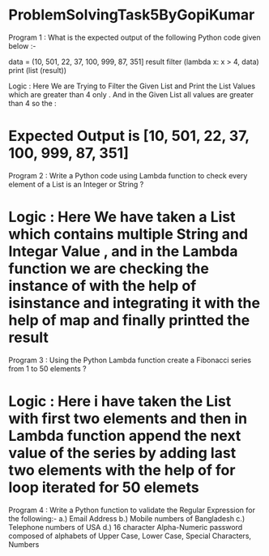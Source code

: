 # ProblemSolvingTask5ByGopiKumar

Program 1 : What is the expected output of the following Python code given below :-

data = (10, 501, 22, 37, 100, 999, 87, 351]
result filter (lambda x: x > 4, data)
print (list (result))

Logic : Here We are Trying to Filter the Given List and Print the List Values which are greater than 4 only . 
And in the Given List all values are greater than 4 so the :

Expected Output is [10, 501, 22, 37, 100, 999, 87, 351]
===========================================================================================================================
Program 2 : Write a Python code using Lambda function to check every element of a List is an Integer or String ?

Logic : Here We have taken a List which contains multiple String and Integar Value , and in the Lambda function we are checking 
the instance of with the help of isinstance and integrating it with the help of map and finally printted the result
===========================================================================================================================
Program 3 :  Using the Python Lambda function create a Fibonacci series from 1 to 50 elements ?

Logic : Here i have taken the List with first two elements and then in Lambda function append the next value of the series by 
adding last two elements with the help of for loop iterated for 50 elemets
=============================================================================================================================
Program 4 :  Write a Python function to validate the Regular Expression for the following:-
a.) Email Address
b.) Mobile numbers of Bangladesh
c.) Telephone numbers of USA
d.) 16 character Alpha-Numeric password composed of alphabets of Upper Case, Lower Case, Special Characters, Numbers
